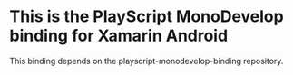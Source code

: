 This is the PlayScript MonoDevelop binding for Xamarin Android
==============================================================

This binding depends on the playscript-monodevelop-binding repository.
